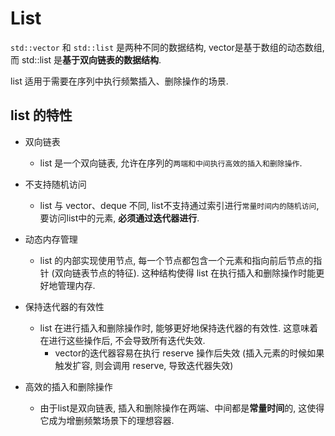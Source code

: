 # List

`std::vector` 和 `std::list` 是两种不同的数据结构, vector是基于数组的动态数组, 而 std::list 是**基于双向链表的数据结构**.

list 适用于需要在序列中执行频繁插入、删除操作的场景.

## list 的特性
- 双向链表
  - list 是一个双向链表, 允许在序列的`两端和中间执行高效的插入和删除操作`.

- 不支持随机访问
  - list 与 vector、deque 不同, list不支持通过索引进行`常量时间内的随机访问`, 要访问list中的元素, **必须通过迭代器进行**.

- 动态内存管理
  - list 的内部实现使用节点, 每一个节点都包含一个元素和指向前后节点的指针 (双向链表节点的特征). 这种结构使得 list 在执行插入和删除操作时能更好地管理内存.

- 保持迭代器的有效性
  - list 在进行插入和删除操作时, 能够更好地保持迭代器的有效性. 这意味着在进行这些操作后, 不会导致所有迭代失效.
    - vector的迭代器容易在执行 reserve 操作后失效 (插入元素的时候如果触发扩容, 则会调用 reserve, 导致迭代器失效)

- 高效的插入和删除操作
  - 由于list是双向链表, 插入和删除操作在两端、中间都是**常量时间**的, 这使得它成为增删频繁场景下的理想容器.












